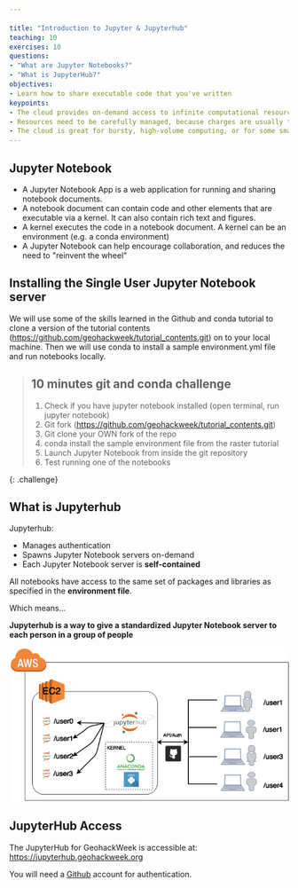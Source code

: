 ```yaml
---

title: "Introduction to Jupyter & Jupyterhub"
teaching: 10
exercises: 10
questions:
- "What are Jupyter Notebooks?"
- "What is JupyterHub?"
objectives:
- Learn how to share executable code that you've written
keypoints:
- The cloud provides on-demand access to infinite computational resources
- Resources need to be carefully managed, because charges are usually tied to how long resources are held
- The cloud is great for bursty, high-volume computing, or for some small services you might want to run
---
```


## Jupyter Notebook

- A Jupyter Notebook App is a web application for running and sharing notebook documents. 
- A notebook document can contain code and other elements that are executable via a kernel. It can also contain rich text and figures.
- A kernel executes the code in a notebook document. A kernel can be an environment (e.g. a conda environment)
- A Jupyter Notebook can help encourage collaboration, and reduces the need to "reinvent the wheel"


## Installing the Single User Jupyter Notebook server


We will use some of the skills learned in the Github and conda tutorial to clone a version of the tutorial contents (https://github.com/geohackweek/tutorial_contents.git) on to your local machine. Then we will use conda to install a sample environment.yml file and run notebooks locally. 

> ## 10 minutes git and conda challenge
>
>  1. Check if you have jupyter notebook installed (open terminal, run jupyter notebook)
>  2. Git fork (https://github.com/geohackweek/tutorial_contents.git) 
>  3. Git clone your OWN fork of the repo 
>  3. conda install the sample environment file from the raster tutorial
>  4. Launch Jupyter Notebook from inside the git repository
>  5. Test running one of the notebooks
>
{: .challenge}

## What is Jupyterhub 
Jupyterhub: 
- Manages authentication
- Spawns Jupyter Notebook servers on-demand
- Each Jupyter Notebook server is **self-contained**

All notebooks have access to the same set of packages and libraries as specified in the **environment file**.  

Which means...

**Jupyterhub is a way to give a standardized Jupyter Notebook server to each person in a group of people**

![](../fig/geohackweek_aws_setup.png)
## JupyterHub Access
The JupyterHub for GeohackWeek is accessible at: https://jupyterhub.geohackweek.org

You will need a [Github](http://www.github.com) account for authentication. 
